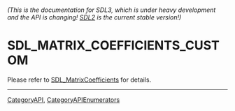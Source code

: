 ###### (This is the documentation for SDL3, which is under heavy development and the API is changing! [SDL2](https://wiki.libsdl.org/SDL2/) is the current stable version!)
# SDL_MATRIX_COEFFICIENTS_CUSTOM

Please refer to [SDL_MatrixCoefficients](SDL_MatrixCoefficients) for details.

----
[CategoryAPI](CategoryAPI), [CategoryAPIEnumerators](CategoryAPIEnumerators)

